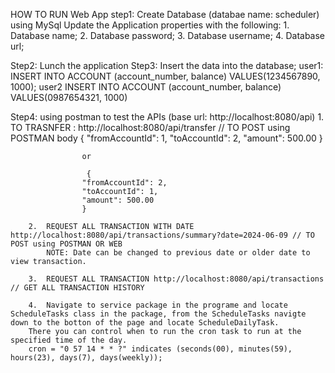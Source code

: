 HOW TO RUN Web App
step1:  Create Database (databae name: scheduler) using MySql 
        Update the Application properties with the following: 
                1. Database name;
                2. Database password;
                3. Database username;
                4. Database url;

Step2:  Lunch the application
Step3: Insert the data into the database;
        user1: INSERT INTO ACCOUNT (account_number, balance)  VALUES(1234567890, 1000);
        user2  INSERT INTO ACCOUNT (account_number, balance)  VALUES(0987654321, 1000)

Step4: using postman to test the APIs (base url: http://localhost:8080/api) 
        1. TO TRASNFER : http://localhost:8080/api/transfer // TO POST using POSTMAN
            body   {
                    "fromAccountId": 1,
                    "toAccountId": 2,
                    "amount": 500.00
                    }

                    or 

                     {
                    "fromAccountId": 2,
                    "toAccountId": 1,
                    "amount": 500.00
                    }

        2.  REQUEST ALL TRANSACTION WITH DATE http://localhost:8080/api/transactions/summary?date=2024-06-09 // TO POST using POSTMAN OR WEB
            NOTE: Date can be changed to previous date or older date to view transaction.

        3.  REQUEST ALL TRANSACTION http://localhost:8080/api/transactions // GET ALL TRANSACTION HISTORY

        4.  Navigate to service package in the programe and locate ScheduleTasks class in the package, from the ScheduleTasks navigte down to the botton of the page and locate ScheduleDailyTask.
        There you can control when to run the cron task to run at the specified time of the day.
        cron = "0 57 14 * * ?" indicates (seconds(00), minutes(59), hours(23), days(7), days(weekly));